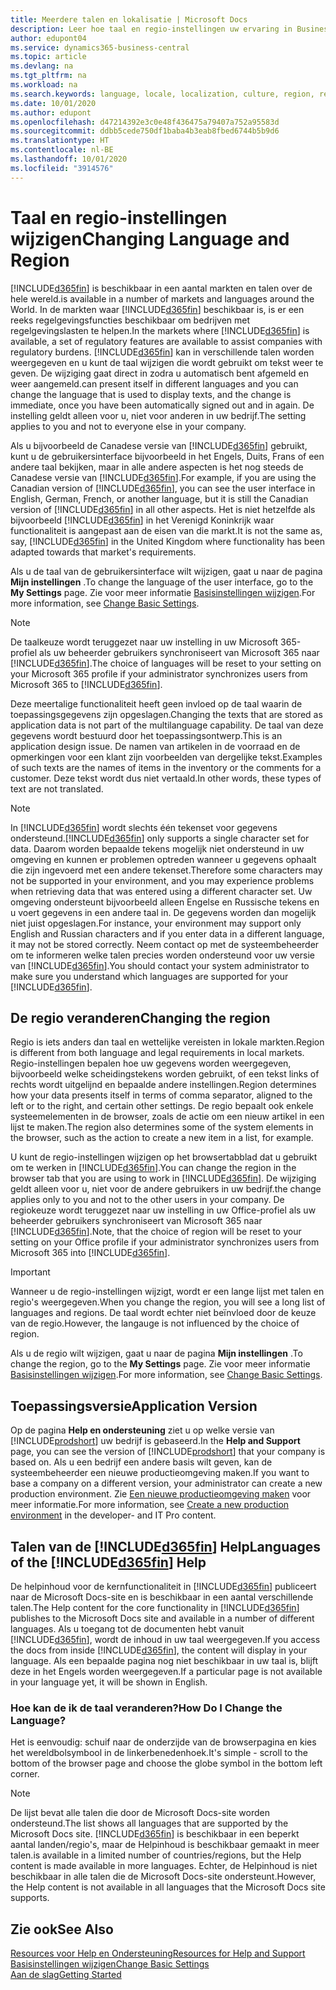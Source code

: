 ```yaml
---
title: Meerdere talen en lokalisatie | Microsoft Docs
description: Leer hoe taal en regio-instellingen uw ervaring in Business Central beïnvloeden.
author: edupont04
ms.service: dynamics365-business-central
ms.topic: article
ms.devlang: na
ms.tgt_pltfrm: na
ms.workload: na
ms.search.keywords: language, locale, localization, culture, region, regional settings
ms.date: 10/01/2020
ms.author: edupont
ms.openlocfilehash: d47214392e3c0e48f436475a79407a752a95583d
ms.sourcegitcommit: ddbb5cede750df1baba4b3eab8fbed6744b5b9d6
ms.translationtype: HT
ms.contentlocale: nl-BE
ms.lasthandoff: 10/01/2020
ms.locfileid: "3914576"
---
```

# <a name="changing-language-and-region"></a><span data-ttu-id="e8d0e-103">Taal en regio-instellingen wijzigen</span><span class="sxs-lookup"><span data-stu-id="e8d0e-103">Changing Language and Region</span></span>

[!INCLUDE[d365fin](includes/d365fin_md.md)] <span data-ttu-id="e8d0e-104">is beschikbaar in een aantal markten en talen over de hele wereld.</span><span class="sxs-lookup"><span data-stu-id="e8d0e-104">is available in a number of markets and languages around the World.</span></span> <span data-ttu-id="e8d0e-105">In de markten waar [!INCLUDE[d365fin](includes/d365fin_md.md)] beschikbaar is, is er een reeks regelgevingsfuncties beschikbaar om bedrijven met regelgevingslasten te helpen.</span><span class="sxs-lookup"><span data-stu-id="e8d0e-105">In the markets where [!INCLUDE[d365fin](includes/d365fin_md.md)] is available, a set of regulatory features are available to assist companies with regulatory burdens.</span></span> [!INCLUDE[d365fin](includes/d365fin_md.md)] <span data-ttu-id="e8d0e-106">kan in verschillende talen worden weergegeven en u kunt de taal wijzigen die wordt gebruikt om tekst weer te geven. De wijziging gaat direct in zodra u automatisch bent afgemeld en weer aangemeld.</span><span class="sxs-lookup"><span data-stu-id="e8d0e-106">can present itself in different languages and you can change the language that is used to display texts, and the change is immediate, once you have been automatically signed out and in again.</span></span> <span data-ttu-id="e8d0e-107">De instelling geldt alleen voor u, niet voor anderen in uw bedrijf.</span><span class="sxs-lookup"><span data-stu-id="e8d0e-107">The setting applies to you and not to everyone else in your company.</span></span>  

<span data-ttu-id="e8d0e-108">Als u bijvoorbeeld de Canadese versie van [!INCLUDE[d365fin](includes/d365fin_md.md)] gebruikt, kunt u de gebruikersinterface bijvoorbeeld in het Engels, Duits, Frans of een andere taal bekijken, maar in alle andere aspecten is het nog steeds de Canadese versie van [!INCLUDE[d365fin](includes/d365fin_md.md)].</span><span class="sxs-lookup"><span data-stu-id="e8d0e-108">For example, if you are using the Canadian version of [!INCLUDE[d365fin](includes/d365fin_md.md)], you can see the user interface in English, German, French, or another language, but it is still the Canadian version of [!INCLUDE[d365fin](includes/d365fin_md.md)] in all other aspects.</span></span> <span data-ttu-id="e8d0e-109">Het is niet hetzelfde als bijvoorbeeld [!INCLUDE[d365fin](includes/d365fin_md.md)] in het Verenigd Koninkrijk waar functionaliteit is aangepast aan de eisen van die markt.</span><span class="sxs-lookup"><span data-stu-id="e8d0e-109">It is not the same as, say, [!INCLUDE[d365fin](includes/d365fin_md.md)] in the United Kingdom where functionality has been adapted towards that market's requirements.</span></span>  

<span data-ttu-id="e8d0e-110">Als u de taal van de gebruikersinterface wilt wijzigen, gaat u naar de pagina **Mijn instellingen** .</span><span class="sxs-lookup"><span data-stu-id="e8d0e-110">To change the language of the user interface, go to the **My Settings** page.</span></span> <span data-ttu-id="e8d0e-111">Zie voor meer informatie [Basisinstellingen wijzigen](ui-change-basic-settings.md#language).</span><span class="sxs-lookup"><span data-stu-id="e8d0e-111">For more information, see [Change Basic Settings](ui-change-basic-settings.md#language).</span></span> 

> [!NOTE]  
> <span data-ttu-id="e8d0e-112">De taalkeuze wordt teruggezet naar uw instelling in uw Microsoft 365-profiel als uw beheerder gebruikers synchroniseert van Microsoft 365 naar [!INCLUDE[d365fin](includes/d365fin_md.md)].</span><span class="sxs-lookup"><span data-stu-id="e8d0e-112">The choice of languages will be reset to your setting on your Microsoft 365 profile if your administrator synchronizes users from Microsoft 365 to [!INCLUDE[d365fin](includes/d365fin_md.md)].</span></span>

<span data-ttu-id="e8d0e-113">Deze meertalige functionaliteit heeft geen invloed op de taal waarin de toepassingsgegevens zijn opgeslagen.</span><span class="sxs-lookup"><span data-stu-id="e8d0e-113">Changing the texts that are stored as application data is not part of the multilanguage capability.</span></span> <span data-ttu-id="e8d0e-114">De taal van deze gegevens wordt bestuurd door het toepassingsontwerp.</span><span class="sxs-lookup"><span data-stu-id="e8d0e-114">This is an application design issue.</span></span> <span data-ttu-id="e8d0e-115">De namen van artikelen in de voorraad en de opmerkingen voor een klant zijn voorbeelden van dergelijke tekst.</span><span class="sxs-lookup"><span data-stu-id="e8d0e-115">Examples of such texts are the names of items in the inventory or the comments for a customer.</span></span> <span data-ttu-id="e8d0e-116">Deze tekst wordt dus niet vertaald.</span><span class="sxs-lookup"><span data-stu-id="e8d0e-116">In other words, these types of text are not translated.</span></span>  

> [!NOTE]  
> <span data-ttu-id="e8d0e-117">In [!INCLUDE[d365fin](includes/d365fin_md.md)] wordt slechts één tekenset voor gegevens ondersteund.</span><span class="sxs-lookup"><span data-stu-id="e8d0e-117">[!INCLUDE[d365fin](includes/d365fin_md.md)] only supports a single character set for data.</span></span> <span data-ttu-id="e8d0e-118">Daarom worden bepaalde tekens mogelijk niet ondersteund in uw omgeving en kunnen er problemen optreden wanneer u gegevens ophaalt die zijn ingevoerd met een andere tekenset.</span><span class="sxs-lookup"><span data-stu-id="e8d0e-118">Therefore some characters may not be supported in your environment, and you may experience problems when retrieving data that was entered using a different character set.</span></span> <span data-ttu-id="e8d0e-119">Uw omgeving ondersteunt bijvoorbeeld alleen Engelse en Russische tekens en u voert gegevens in een andere taal in. De gegevens worden dan mogelijk niet juist opgeslagen.</span><span class="sxs-lookup"><span data-stu-id="e8d0e-119">For instance, your environment may support only English and Russian characters and if you enter data in a different language, it may not be stored correctly.</span></span> <span data-ttu-id="e8d0e-120">Neem contact op met de systeembeheerder om te informeren welke talen precies worden ondersteund voor uw versie van [!INCLUDE[d365fin](includes/d365fin_md.md)].</span><span class="sxs-lookup"><span data-stu-id="e8d0e-120">You should contact your system administrator to make sure you understand which languages are supported for your [!INCLUDE[d365fin](includes/d365fin_md.md)].</span></span>  

## <a name="changing-the-region"></a><span data-ttu-id="e8d0e-121">De regio veranderen</span><span class="sxs-lookup"><span data-stu-id="e8d0e-121">Changing the region</span></span>
<span data-ttu-id="e8d0e-122">Regio is iets anders dan taal en wettelijke vereisten in lokale markten.</span><span class="sxs-lookup"><span data-stu-id="e8d0e-122">Region is different from both language and legal requirements in local markets.</span></span> <span data-ttu-id="e8d0e-123">Regio-instellingen bepalen hoe uw gegevens worden weergegeven, bijvoorbeeld welke scheidingstekens worden gebruikt, of een tekst links of rechts wordt uitgelijnd en bepaalde andere instellingen.</span><span class="sxs-lookup"><span data-stu-id="e8d0e-123">Region determines how your data presents itself in terms of comma separator, aligned to the left or to the right, and certain other settings.</span></span> <span data-ttu-id="e8d0e-124">De regio bepaalt ook enkele systeemelementen in de browser, zoals de actie om een nieuw artikel in een lijst te maken.</span><span class="sxs-lookup"><span data-stu-id="e8d0e-124">The region also determines some of the system elements in the browser, such as the action to create a new item in a list, for example.</span></span>  

<span data-ttu-id="e8d0e-125">U kunt de regio-instellingen wijzigen op het browsertabblad dat u gebruikt om te werken in [!INCLUDE[d365fin](includes/d365fin_md.md)].</span><span class="sxs-lookup"><span data-stu-id="e8d0e-125">You can change the region in the browser tab that you are using to work in [!INCLUDE[d365fin](includes/d365fin_md.md)].</span></span> <span data-ttu-id="e8d0e-126">De wijziging geldt alleen voor u, niet voor de andere gebruikers in uw bedrijf.</span><span class="sxs-lookup"><span data-stu-id="e8d0e-126">the change applies only to you and not to the other users in your company.</span></span>  <span data-ttu-id="e8d0e-127">De regiokeuze wordt teruggezet naar uw instelling in uw Office-profiel als uw beheerder gebruikers synchroniseert van Microsoft 365 naar [!INCLUDE[d365fin](includes/d365fin_md.md)].</span><span class="sxs-lookup"><span data-stu-id="e8d0e-127">Note, that the choice of region will be reset to your setting on your Office profile if your administrator synchronizes users from Microsoft 365 into [!INCLUDE[d365fin](includes/d365fin_md.md)].</span></span>

> [!IMPORTANT]  
>  <span data-ttu-id="e8d0e-128">Wanneer u de regio-instellingen wijzigt, wordt er een lange lijst met talen en regio's weergegeven.</span><span class="sxs-lookup"><span data-stu-id="e8d0e-128">When you change the region, you will see a long list of languages and regions.</span></span> <span data-ttu-id="e8d0e-129">De taal wordt echter niet beïnvloed door de keuze van de regio.</span><span class="sxs-lookup"><span data-stu-id="e8d0e-129">However, the langauge is not influenced by the choice of region.</span></span>  

<span data-ttu-id="e8d0e-130">Als u de regio wilt wijzigen, gaat u naar de pagina **Mijn instellingen** .</span><span class="sxs-lookup"><span data-stu-id="e8d0e-130">To change the region, go to the **My Settings** page.</span></span> <span data-ttu-id="e8d0e-131">Zie voor meer informatie [Basisinstellingen wijzigen](ui-change-basic-settings.md).</span><span class="sxs-lookup"><span data-stu-id="e8d0e-131">For more information, see [Change Basic Settings](ui-change-basic-settings.md).</span></span>  

## <a name="application-version"></a><span data-ttu-id="e8d0e-132">Toepassingsversie</span><span class="sxs-lookup"><span data-stu-id="e8d0e-132">Application Version</span></span>

<span data-ttu-id="e8d0e-133">Op de pagina **Help en ondersteuning** ziet u op welke versie van [!INCLUDE[prodshort](includes/prodshort.md)] uw bedrijf is gebaseerd.</span><span class="sxs-lookup"><span data-stu-id="e8d0e-133">In the **Help and Support** page, you can see the version of [!INCLUDE[prodshort](includes/prodshort.md)] that your company is based on.</span></span> <span data-ttu-id="e8d0e-134">Als u een bedrijf een andere basis wilt geven, kan de systeembeheerder een nieuwe productieomgeving maken.</span><span class="sxs-lookup"><span data-stu-id="e8d0e-134">If you want to base a company on a different version, your administrator can create a new production environment.</span></span> <span data-ttu-id="e8d0e-135">Zie [Een nieuwe productieomgeving maken](/dynamics365/business-central/dev-itpro/administration/tenant-admin-center-environments#create-a-new-production-environment) voor meer informatie.</span><span class="sxs-lookup"><span data-stu-id="e8d0e-135">For more information, see [Create a new production environment](/dynamics365/business-central/dev-itpro/administration/tenant-admin-center-environments#create-a-new-production-environment) in the developer- and IT Pro content.</span></span>  

## <a name="languages-of-the-d365fin-help"></a><span data-ttu-id="e8d0e-136">Talen van de [!INCLUDE[d365fin](includes/d365fin_md.md)] Help</span><span class="sxs-lookup"><span data-stu-id="e8d0e-136">Languages of the [!INCLUDE[d365fin](includes/d365fin_md.md)] Help</span></span>
<span data-ttu-id="e8d0e-137">De helpinhoud voor de kernfunctionaliteit in [!INCLUDE[d365fin](includes/d365fin_md.md)] publiceert naar de Microsoft Docs-site en is beschikbaar in een aantal verschillende talen.</span><span class="sxs-lookup"><span data-stu-id="e8d0e-137">The Help content for the core functionality in [!INCLUDE[d365fin](includes/d365fin_md.md)] publishes to the Microsoft Docs site and available in a number of different languages.</span></span> <span data-ttu-id="e8d0e-138">Als u toegang tot de documenten hebt vanuit [!INCLUDE[d365fin](includes/d365fin_md.md)], wordt de inhoud in uw taal weergegeven.</span><span class="sxs-lookup"><span data-stu-id="e8d0e-138">If you access the docs from inside [!INCLUDE[d365fin](includes/d365fin_md.md)], the content will display in your language.</span></span> <span data-ttu-id="e8d0e-139">Als een bepaalde pagina nog niet beschikbaar in uw taal is, blijft deze in het Engels worden weergegeven.</span><span class="sxs-lookup"><span data-stu-id="e8d0e-139">If a particular page is not available in your language yet, it will be shown in English.</span></span>

### <a name="how-do-i-change-the-language"></a><span data-ttu-id="e8d0e-140">Hoe kan de ik de taal veranderen?</span><span class="sxs-lookup"><span data-stu-id="e8d0e-140">How Do I Change the Language?</span></span>
<span data-ttu-id="e8d0e-141">Het is eenvoudig: schuif naar de onderzijde van de browserpagina en kies het wereldbolsymbool in de linkerbenedenhoek.</span><span class="sxs-lookup"><span data-stu-id="e8d0e-141">It's simple - scroll to the bottom of the browser page and choose the globe symbol in the bottom left corner.</span></span>

> [!NOTE]  
> <span data-ttu-id="e8d0e-142">De lijst bevat alle talen die door de Microsoft Docs-site worden ondersteund.</span><span class="sxs-lookup"><span data-stu-id="e8d0e-142">The list shows all languages that are supported by the Microsoft Docs site.</span></span> [!INCLUDE[d365fin](includes/d365fin_md.md)] <span data-ttu-id="e8d0e-143">is beschikbaar in een beperkt aantal landen/regio's, maar de Helpinhoud is beschikbaar gemaakt in meer talen.</span><span class="sxs-lookup"><span data-stu-id="e8d0e-143">is available in a limited number of countries/regions, but the Help content is made available in more languages.</span></span> <span data-ttu-id="e8d0e-144">Echter, de Helpinhoud is niet beschikbaar in alle talen die de Microsoft Docs-site ondersteunt.</span><span class="sxs-lookup"><span data-stu-id="e8d0e-144">However, the Help content is not available in all languages that the Microsoft Docs site supports.</span></span>

## <a name="see-also"></a><span data-ttu-id="e8d0e-145">Zie ook</span><span class="sxs-lookup"><span data-stu-id="e8d0e-145">See Also</span></span>

[<span data-ttu-id="e8d0e-146">Resources voor Help en Ondersteuning</span><span class="sxs-lookup"><span data-stu-id="e8d0e-146">Resources for Help and Support</span></span>](product-help-and-support.md)  
[<span data-ttu-id="e8d0e-147">Basisinstellingen wijzigen</span><span class="sxs-lookup"><span data-stu-id="e8d0e-147">Change Basic Settings</span></span>](ui-change-basic-settings.md)  
[<span data-ttu-id="e8d0e-148">Aan de slag</span><span class="sxs-lookup"><span data-stu-id="e8d0e-148">Getting Started</span></span>](product-get-started.md)  
